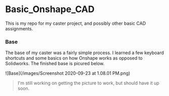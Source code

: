 # Basic_Onshape_CAD

This is my repo for my caster project, and possibly other basic CAD assignments.

### Base

The base of my caster was a fairly simple process. I learned a few keyboard shortcuts and some basics on how Onshape works as opposed to Solidworks. The finished base is picured below.

![Base](/images/Screenshot 2020-09-23 at 1.08.01 PM.png)

> I'm still working on getting the picture to work, but should have it up soon.
